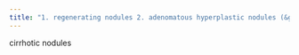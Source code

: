 ```yaml
---
title: "1. regenerating nodules 2. adenomatous hyperplastic nodules (&gt;1cm, larger than regenerating nodules.  importance??"
---
```

cirrhotic nodules

